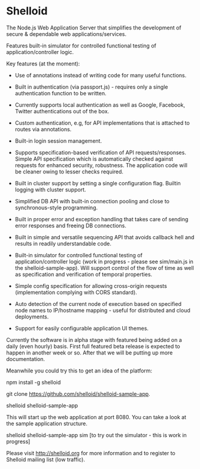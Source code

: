 Shelloid
========

The Node.js Web Application Server that simplifies the development of secure & dependable web applications/services.

Features built-in simulator for controlled functional testing of application/controller logic.

Key features (at the moment):

* Use of annotations instead of writing code for many useful functions.

* Built in authentication (via passport.js) - requires only a single authentication function to be written. 

* Currently supports local authentication as well as Google, Facebook, Twitter authentications out of the box.

* Custom authentication, e.g, for API implementations that is attached to routes via annotations.

* Built-in login session management.

* Supports specification-based verification of API requests/responses. Simple API specification which is automatically checked against requests for enhanced security, robustness. The application code will be cleaner owing to lesser checks required.

* Built in cluster support by setting a single configuration flag. Builtin logging with cluster support.

* Simplified DB API with built-in connection pooling and close to synchronous-style programming.

* Built in proper error and exception handling that takes care of sending error responses and freeing DB connections.

* Built in simple and versatile sequencing API that avoids callback hell and results in readily understandable code.

* Built-in simulator for controlled functional testing of application/controller logic (work in progress - please see sim/main.js in the shelloid-sample-app). Will support control of the flow of time as well as specification and verification of temporal properties.

* Simple config specification for allowing cross-origin requests (implementation complying with CORS standard).

* Auto detection of the current node of execution based on specified node names to IP/hostname mapping - useful for distributed and cloud deployments.

* Support for easily configurable application UI themes.

Currently the software is in alpha stage with featured being added on a daily (even hourly) basis. First full featured beta release is expected to happen in another week or so. After that we will be putting up more documentation.

Meanwhile you could try this to get an idea of the platform:

npm install -g shelloid

git clone https://github.com/shelloid/shelloid-sample-app.

shelloid shelloid-sample-app

This will start up the web application at port 8080. You can take a look at the sample application structure.

shelloid shelloid-sample-app sim [to try out the simulator - this is work in progress]

Please visit http://shelloid.org for more information and to register to Shelloid mailing list (low traffic).


